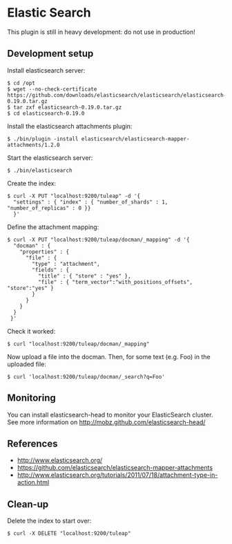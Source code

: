 Elastic Search
==============

This plugin is still in heavy development: do not use in production!


Development setup
-----------------

Install elasticsearch server:

    $ cd /opt
    $ wget --no-check-certificate https://github.com/downloads/elasticsearch/elasticsearch/elasticsearch-0.19.0.tar.gz
    $ tar zxf elasticsearch-0.19.0.tar.gz
    $ cd elasticsearch-0.19.0

Install the elasticsearch attachments plugin:

    $ ./bin/plugin -install elasticsearch/elasticsearch-mapper-attachments/1.2.0

Start the elasticsearch server:

    $ ./bin/elasticsearch

Create the index:

    $ curl -X PUT "localhost:9200/tuleap" -d '{
      "settings" : { "index" : { "number_of_shards" : 1, "number_of_replicas" : 0 }}
      }'

Define the attachment mapping:

    $ curl -X PUT "localhost:9200/tuleap/docman/_mapping" -d '{
      "docman" : {
        "properties" : {
          "file" : {
            "type" : "attachment",
            "fields" : {
              "title" : { "store" : "yes" },
              "file" : { "term_vector":"with_positions_offsets", "store":"yes" }
            }
          }
        }
      }
     }'

Check it worked:

    $ curl "localhost:9200/tuleap/docman/_mapping"

Now upload a file into the docman. Then, for some text (e.g. Foo) in the
uploaded file:

    $ curl 'localhost:9200/tuleap/docman/_search?q=Foo'

Monitoring
----------

You can install elasticsearch-head to monitor your ElasticSearch cluster.
See more information on http://mobz.github.com/elasticsearch-head/

References
----------

- http://www.elasticsearch.org/
- https://github.com/elasticsearch/elasticsearch-mapper-attachments
- http://www.elasticsearch.org/tutorials/2011/07/18/attachment-type-in-action.html

Clean-up
--------

Delete the index to start over:

    $ curl -X DELETE "localhost:9200/tuleap"
